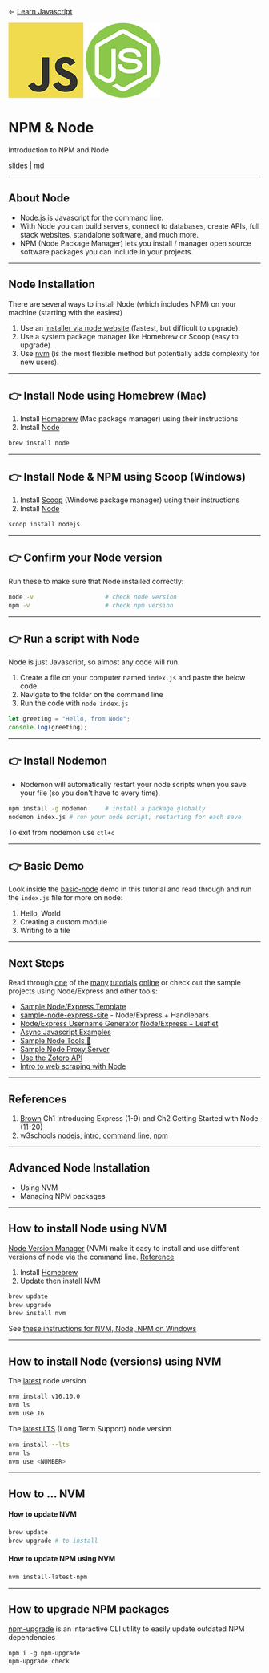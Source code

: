 <!-- paginate: true -->

← [Learn Javascript](../../)

<a href="../../"><img width="150" src="../../assets/img/logos/logo-javascript-150w.png"></a> <a href="../../"><img width="150" src="../../assets/img/logos/logo-node-ltgreen-150w.png"></a>

# NPM & Node

Introduction to NPM and Node

<span class="slides-small"><a href="slides.html">slides</a> | <a href="node.md">md</a></span>

<!--
Presentation comments ...
-->


---

## About Node

- Node.js is Javascript for the command line.
- With Node you can build servers, connect to databases, create APIs, full stack websites, standalone software, and much more.
- NPM (Node Package Manager) lets you install / manager open source software packages you can include in your projects.


---

## Node Installation

There are several ways to install Node (which includes NPM) on your machine (starting with the easiest)

1. Use an [installer via node website](https://nodejs.org/en/download/) (fastest, but difficult to upgrade).
1. Use a system package manager like Homebrew or Scoop (easy to upgrade)
1. Use [nvm](https://github.com/nvm-sh/nvm) (is the most flexible method but potentially adds complexity for new users).






---

## 👉 Install Node using Homebrew (Mac)

1. Install [Homebrew](https://brew.sh/) (Mac package manager) using their instructions
2. Install [Node](https://formulae.brew.sh/formula/node)

```bash
brew install node
```


---

## 👉 Install Node & NPM using Scoop (Windows)

1. Install [Scoop](https://scoop.sh/) (Windows package manager) using their instructions
2. Install [Node](https://scoop.sh/#/apps?q=nodejs&s=0&d=1&o=true)

```bash
scoop install nodejs
```





---

## 👉 Confirm your Node version

Run these to make sure that Node installed correctly:

```bash
node -v                    # check node version
npm -v                     # check npm version
```



---

## 👉 Run a script with Node

Node is just Javascript, so almost any code will run.

1. Create a file on your computer named `index.js` and paste the below code.
2. Navigate to the folder on the command line
3. Run the code with `node index.js`

```js
let greeting = "Hello, from Node";
console.log(greeting);
```




---

## 👉 Install Nodemon

- Nodemon will automatically restart your node scripts when you save your file (so you don't have to every time).

```bash
npm install -g nodemon     # install a package globally
nodemon index.js # run your node script, restarting for each save
```

To exit from nodemon use `ctl+c`


---

## 👉 Basic Demo

Look inside the [basic-node](./basic-node) demo in this tutorial and read through and run the `index.js` file for more on node:

1. Hello, World
2. Creating a custom module
3. Writing to a file





---

## Next Steps

Read through [one](https://www.tutorialspoint.com/nodejs/index.htm) of the [many](https://nodejs.dev/en/learn/introduction-to-nodejs/) [tutorials](https://www.guru99.com/node-js-tutorial.html) [online](https://www.tutorialsteacher.com/nodejs) or check out the sample projects using Node/Express and other tools:

- [Sample Node/Express Template](https://github.com/omundy/sample-node-express-template)
- [sample-node-express-site](https://github.com/omundy/sample-node-express-site) - Node/Express + Handlebars
- [Node/Express Username Generator](https://github.com/omundy/sample-node-express-username-generator)
[Node/Express + Leaflet](https://github.com/omundy/sample-node-osm-leaflet)
- [Async Javascript Examples](https://github.com/omundy/sample-node-async)
- [Sample Node Tools 🦋](https://github.com/omundy/sample-node-tools)
- [Sample Node Proxy Server](https://github.com/omundy/sample-node-proxy-server)
- [Use the Zotero API](https://github.com/omundy/sample-node-zotero-api)
- [Intro to web scraping with Node](https://github.com/omundy/sample-node-scrape-parse)

---

## References

1. [Brown](https://www.oreilly.com/library/view/web-development-with/9781492053507/) Ch1 Introducing Express (1-9) and Ch2 Getting Started with Node (11-20)
1. w3schools [nodejs](https://www.w3schools.com/nodejs/default.asp), [intro](https://www.w3schools.com/nodejs/default.asp), [command line](https://www.w3schools.com/nodejs/nodejs_get_started.asp), [npm](https://www.w3schools.com/nodejs/nodejs_npm.asp)











---

## Advanced Node Installation

- Using NVM
- Managing NPM packages


---

## How to install Node using NVM

[Node Version Manager](https://github.com/nvm-sh/nvm#intro) (NVM) make it easy to install and use different versions of node via the command line. [Reference](https://stackoverflow.com/questions/28017374/what-is-the-suggested-way-to-install-brew-node-js-io-js-nvm-npm-on-os-x)

1. Install [Homebrew](https://brew.sh/)
2. Update then install NVM

```bash
brew update
brew upgrade
brew install nvm
```

See [these instructions for NVM, Node, NPM on Windows](https://learn.microsoft.com/en-us/windows/dev-environment/javascript/nodejs-on-windows)


---

## How to install Node (versions) using NVM

The [latest](https://nodejs.org/en/) node version

```bash
nvm install v16.10.0
nvm ls
nvm use 16
```

The [latest LTS](https://nodejs.org/en/about/releases/) (Long Term Support) node version

```bash
nvm install --lts
nvm ls
nvm use <NUMBER>
```


---

## How to ... NVM

#### How to update NVM

```bash
brew update
brew upgrade # to install
```

#### How to update NPM using NVM

```bash
nvm install-latest-npm
```



---

## How to upgrade NPM packages

[npm-upgrade](https://www.npmjs.com/package/npm-upgrade) is an interactive CLI utility to easily update outdated NPM dependencies

```js
npm i -g npm-upgrade
npm-upgrade check
```

